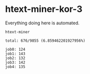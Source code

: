 # htext-miner-kor-3

Everything doing here is automated.

```
htext-miner

total: 676/9855 (6.859462201927956%)

job0: 124
job1: 143
job2: 132
job3: 142
job4: 135
```